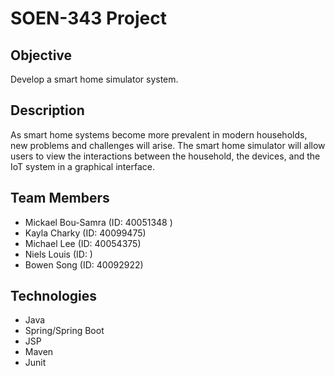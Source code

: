 # SOEN-343 Project

## Objective
Develop a smart home simulator system.

## Description
As smart home systems become more prevalent in modern households, new problems and challenges will arise. The
smart home simulator will allow users to view the interactions between the household, the devices, and the IoT
system in a graphical interface.  

## Team Members
- Mickael Bou-Samra (ID: 40051348 )
- Kayla Charky (ID: 40099475)
- Michael Lee (ID: 40054375)
- Niels Louis (ID: )
- Bowen Song (ID: 40092922)


## Technologies

- Java
- Spring/Spring Boot
- JSP 
- Maven
- Junit

